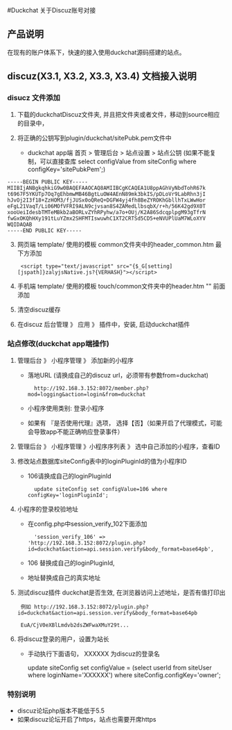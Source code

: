 #Duckchat 关于Discuz账号对接

## 产品说明
在现有的账户体系下，快速的接入使用duckchat源码搭建的站点。

## discuz(X3.1, X3.2, X3.3, X3.4) 文档接入说明

### disucz 文件添加
1. 下载的duckchatDiscuz文件夹, 并且把文件夹或者文件，移动到source相应的目录中，
		
2. 将正确的公钥写到plugin/duckchat/sitePubk.pem文件中
	
	* duckchat app端 首页 > 管理后台 > 站点设置 > 站点公钥 (如果不能复制，可以直接查库 select configValue  from siteConfig where configKey='sitePubkPem';)

``` 
-----BEGIN PUBLIC KEY-----
MIIBIjANBgkqhkiG9w0BAQEFAAOCAQ8AMIIBCgKCAQEA1U8ppAGhVyNbdTohR67k
t6967F5YKUTp7Oq7gEhbmwMB46BgtLuOW4AEnN89mk3bkIS/pDLoVr9LabRhn3jI
hJvOj2I3f18+ZzHOM3/fjJUSx0oQReQ+DGFW4yj4fh8BeZYROKhGbllhTxLWwHor
eFgL21VaqT/Li06MOfVFRI9ALN9cjvsan8S4ZAMedLlbsqbX/r+h/56K42gd9X0T
xooUeiIdesbTMTeMBkb2aBORLvZYhRPyhw/a7o+OUj/K2A86SdcqplpgM93gTfrN
fwGxOKQhHXy191tLuYZmx2SHFMTIswuwhC1XT2CRTSd5CD5+eNVUPlUaM7WLoXYV
WQIDAQAB
-----END PUBLIC KEY-----

```

3. 网页端 template/ 使用的模板 common文件夹中的header_common.htm 最下方添加

		<script type="text/javascript" src="{$_G[setting][jspath]}zalyjsNative.js?{VERHASH}"></script>

4. 手机端 template/ 使用的模板 touch/common文件夹中的header.htm "</header>" 前面添加

    <script type="text/javascript" src="{$_G[setting][jspath]}zalyjsNative.js?{VERHASH}"></script>

5. 清空discuz缓存

6. 在discuz 后台管理 》 应用 》 插件中，安装, 启动duckchat插件

### 站点修改(duckchat app端操作)

1. 管理后台 》 小程序管理 》 添加新的小程序
	* 落地URL (请换成自己的discuz url，必须带有参数from=duckchat)
		
			http://192.168.3.152:8072/member.php?mod=logging&action=login&from=duckchat

	* 小程序使用类别: 登录小程序
	* 如果有 『是否使用代理』选项， 选择【否】（如果开启了代理模式，可能会导致app不能正确响应登录事件）

2. 管理后台 》 小程序管理 》小程序序列表 》 选中自己添加的小程序，查看ID

3. 修改站点数据库siteConfig表中的loginPluginId的值为小程序ID
    * 106请换成自己的loginPluginId
   
   			update siteConfig set configValue=106 where configKey='loginPluginId';
   		
4. 小程序的登录校验地址
	* 在config.php中session_verify_102下面添加
	
	 		'session_verify_106' => 'http://192.168.3.152:8072/plugin.php?id=duckchat&action=api.session.verify&body_format=base64pb',
	 
	* 106 替换成自己的loginPluginId, 
	* 地址替换成自己的真实地址

5. 测试discuz插件 duckchat是否生效, 在浏览器访问上述地址，是否有值打印出
	
		例如 http://192.168.3.152:8072/plugin.php?id=duckchat&action=api.session.verify&body_format=base64pb

		EuA/CjV0eXBlLmdvb2dsZWFwaXMuY29t...

6. 将discuz登录的用户，设置为站长
	
	* 手动执行下面语句， XXXXXX 为discuz的登录名
			
		update siteConfig set configValue = (select userId from siteUser where loginName='XXXXXX') where siteConfig.configKey='owner';

### 特别说明
* discuz论坛php版本不能低于5.5
* 如果discuz论坛开启了https，站点也需要开席https
